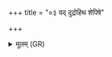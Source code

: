+++
title = "०३ यद् दुद्रोहिथ शेपिषे"

+++
<details><summary>मूलम् (GR)</summary>

यद् दुद्रोहिथ शेपिषे  
स्त्रियै पुंसे अचित्त्या । +++(Bhatt. acittyā)+++  
(…) ॥ +++(see 2cd)+++
</details>
